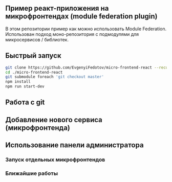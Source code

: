 ## Пример реакт-приложения на микрофронтендах (module federation plugin)

В этом репозитории пример как можно использовать Module Federation. Использован подход моно-репозитория с подмодулями для микросервисов / библиотек.

## Быстрый запуск

```sh
git clone https://github.com/EvgenyiFedotov/micro-frontend-react --recursive
cd ./micro-frontend-react
git submodule foreach 'git checkout master'
npm install
npm run start-dev
```

## Работа с git

## Добавление нового сервиса (микрофронтенда)

## Использование панели администратора

### Запуск отдельных микрофронтендов

### Ближайшие работы


